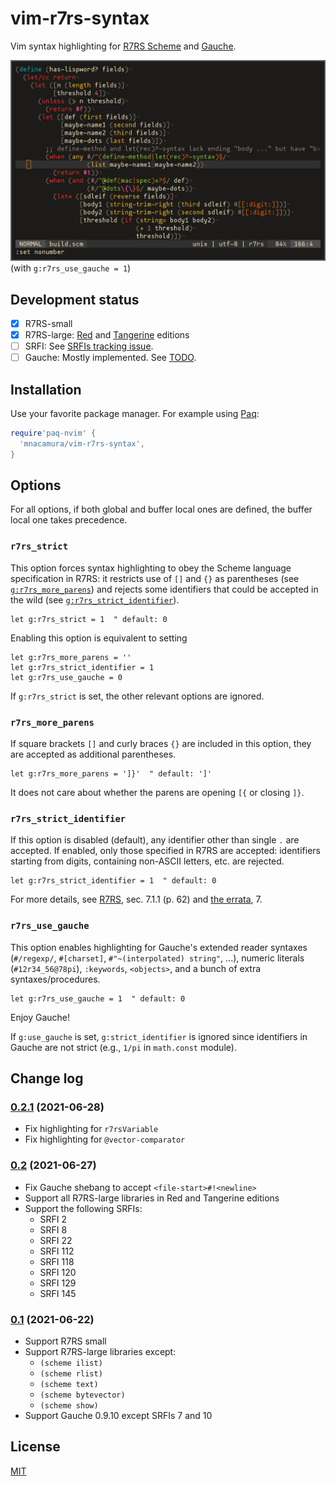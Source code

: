# vim-r7rs-syntax

Vim syntax highlighting for [R7RS Scheme][1] and [Gauche][3].

![Screenshot](./preview.png)
(with `g:r7rs_use_gauche = 1`)

## Development status

- [x] R7RS-small 
- [x] R7RS-large: [Red][7] and [Tangerine][8] editions
- [ ] SRFI: See [SRFIs tracking issue][6].
- [ ] Gauche: Mostly implemented. See [TODO](TODO.md).

## Installation

Use your favorite package manager. For example using [Paq][4]:

```lua
require'paq-nvim' {
  'mnacamura/vim-r7rs-syntax',
}
```

## Options

For all options, if both global and buffer local ones are defined, the
buffer local one takes precedence.

### `r7rs_strict`

This option forces syntax highlighting to obey the Scheme language
specification in R7RS: it restricts use of `[]` and `{}` as parentheses (see
[`g:r7rs_more_parens`](#r7rs_more_parens)) and rejects some identifiers that
could be accepted in the wild (see
[`g:r7rs_strict_identifier`](#r7rs_strict_identifier)).

```vim
let g:r7rs_strict = 1  " default: 0
```

Enabling this option is equivalent to setting

```vim
let g:r7rs_more_parens = ''
let g:r7rs_strict_identifier = 1
let g:r7rs_use_gauche = 0
```

If `g:r7rs_strict` is set, the other relevant options are ignored.

### `r7rs_more_parens`

If square brackets `[]` and curly braces `{}` are included in this option,
they are accepted as additional parentheses.

```vim
let g:r7rs_more_parens = ']}'  " default: ']'
```

It does not care about whether the parens are opening `[{` or closing `]}`.

### `r7rs_strict_identifier`

If this option is disabled (default), any identifier other than single `.` are
accepted.  If enabled, only those specified in R7RS are accepted: identifiers
starting from digits, containing non-ASCII letters, etc. are rejected.

```vim
let g:r7rs_strict_identifier = 1  " default: 0
```

For more details, see [R7RS][1], sec. 7.1.1 (p. 62) and [the errata][2], 7.

### `r7rs_use_gauche`

This option enables highlighting for Gauche's extended reader syntaxes
(`#/regexp/`, `#[charset]`, `#"~(interpolated) string"`, ...), numeric
literals (`#12r34_56@78pi`), `:keywords`, `<objects>`, and a bunch of extra
syntaxes/procedures.

```vim
let g:r7rs_use_gauche = 1  " default: 0
```

Enjoy Gauche!

If `g:use_gauche` is set, `g:strict_identifier` is ignored since identifiers
in Gauche are not strict (e.g., `1/pi` in `math.const` module).

## Change log

### [0.2.1][v0.2.1] (2021-06-28)

* Fix highlighting for `r7rsVariable`
* Fix highlighting for `@vector-comparator`

### [0.2][v0.2] (2021-06-27)

* Fix Gauche shebang to accept `<file-start>#!<newline>`
* Support all R7RS-large libraries in Red and Tangerine editions
* Support the following SRFIs:
  - SRFI 2
  - SRFI 8
  - SRFI 22
  - SRFI 112
  - SRFI 118
  - SRFI 120
  - SRFI 129
  - SRFI 145

### [0.1][v0.1] (2021-06-22)

* Support R7RS small
* Support R7RS-large libraries except:
  - `(scheme ilist)`
  - `(scheme rlist)`
  - `(scheme text)`
  - `(scheme bytevector)`
  - `(scheme show)`
* Support Gauche 0.9.10 except SRFIs 7 and 10

## License

[MIT](LICENSE)

[1]: https://small.r7rs.org/
[2]: https://small.r7rs.org/wiki/R7RSSmallErrata/
[3]: https://practical-scheme.net/gauche/
[4]: https://github.com/savq/paq-nvim/
[6]: https://github.com/mnacamura/vim-r7rs-syntax/issues/7
[7]: https://github.com/johnwcowan/r7rs-work/blob/master/RedEdition.md
[8]: https://github.com/johnwcowan/r7rs-work/blob/master/TangerineEdition.md
[v0.1]: https://github.com/mnacamura/vim-r7rs-syntax/tree/v0.1
[v0.2]: https://github.com/mnacamura/vim-r7rs-syntax/tree/v0.2
[v0.2.1]: https://github.com/mnacamura/vim-r7rs-syntax/tree/v0.2.1

<!-- vim: set tw=78 spell: -->

